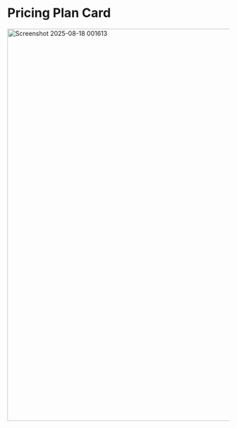 # Pricing Plan Card

<img width="1666" height="890" alt="Screenshot 2025-08-18 001613" src="https://github.com/user-attachments/assets/9429740c-4052-4a9b-a113-62367fd9e69d" />
